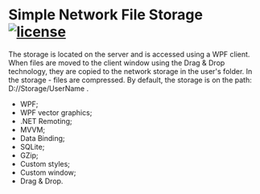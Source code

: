 [license-image]: https://img.shields.io/npm/l/normalize.css.svg?style=flat
[license-url]: LICENSE

# Simple Network File Storage [![license][license-image]][license-url]

The storage is located on the server and is accessed using a WPF client. When files are moved to the client window using the Drag & Drop technology, they are copied to the network storage in the user's folder. In the storage - files are compressed. By default, the storage is on the path: D://Storage/UserName .

- WPF;
- WPF vector graphics;
- .NET Remoting;
- MVVM;
- Data Binding;
- SQLite;
- GZip;
- Custom styles;
- Custom window;
- Drag & Drop.
